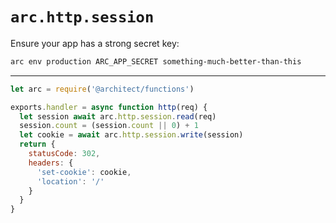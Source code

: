 # `arc.http.session`

Ensure your app has a strong secret key:

```bash
arc env production ARC_APP_SECRET something-much-better-than-this
```

---

```javascript
let arc = require('@architect/functions')

exports.handler = async function http(req) {
  let session await arc.http.session.read(req)
  session.count = (session.count || 0) + 1
  let cookie = await arc.http.session.write(session)
  return {
    statusCode: 302, 
    headers: {
      'set-cookie': cookie,
      'location': '/'
    }
  }
}
```
